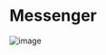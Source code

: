# Messenger
![image](https://github.com/user-attachments/assets/605f2262-95b1-433f-af63-1faafd292684)
